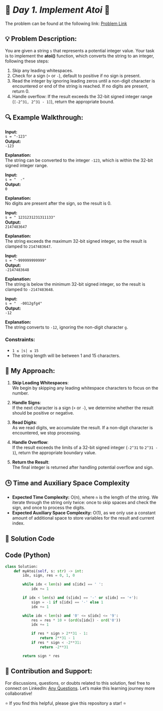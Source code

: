 
# 🚀 _Day 1. Implement Atoi_ 🧠

The problem can be found at the following link: [Problem Link](https://www.geeksforgeeks.org/batch/gfg-160-problems/track/string-gfg-160/problem/implement-atoi)

## 💡 **Problem Description:**

You are given a string `s` that represents a potential integer value. Your task is to implement the **atoi()** function, which converts the string to an integer, following these steps:

1. Skip any leading whitespaces.
2. Check for a sign (`+` or `-`), default to positive if no sign is present.
3. Read the integer by ignoring leading zeros until a non-digit character is encountered or end of the string is reached. If no digits are present, return 0.
4. Handle overflow: If the result exceeds the 32-bit signed integer range (`[-2^31, 2^31 - 1]`), return the appropriate bound.

## 🔍 **Example Walkthrough:**

**Input:**  
`s = "-123"`  
**Output:**  
`-123`

**Explanation:**  
The string can be converted to the integer `-123`, which is within the 32-bit signed integer range.

**Input:**  
`s = "  -"`  
**Output:**  
`0`

**Explanation:**  
No digits are present after the sign, so the result is 0.

**Input:**  
`s = " 1231231231311133"`  
**Output:**  
`2147483647`

**Explanation:**  
The string exceeds the maximum 32-bit signed integer, so the result is clamped to `2147483647`.

**Input:**  
`s = "-999999999999"`  
**Output:**  
`-2147483648`

**Explanation:**  
The string is below the minimum 32-bit signed integer, so the result is clamped to `-2147483648`.

**Input:**  
`s = "  -0012gfg4"`  
**Output:**  
`-12`

**Explanation:**  
The string converts to `-12`, ignoring the non-digit character `g`.

### Constraints:

- `1 ≤ |s| ≤ 15`
- The string length will be between 1 and 15 characters.

## 🎯 **My Approach:**

1. **Skip Leading Whitespaces**:  
   We begin by skipping any leading whitespace characters to focus on the number.

2. **Handle Signs**:  
   If the next character is a sign (`+` or `-`), we determine whether the result should be positive or negative.

3. **Read Digits**:  
   As we read digits, we accumulate the result. If a non-digit character is encountered, we stop processing.

4. **Handle Overflow**:  
   If the result exceeds the limits of a 32-bit signed integer (`-2^31` to `2^31 - 1`), return the appropriate boundary value.

5. **Return the Result**:  
   The final integer is returned after handling potential overflow and sign.

## 🕒 **Time and Auxiliary Space Complexity**

- **Expected Time Complexity:** O(n), where `n` is the length of the string. We iterate through the string only twice: once to skip spaces and check the sign, and once to process the digits.
- **Expected Auxiliary Space Complexity:** O(1), as we only use a constant amount of additional space to store variables for the result and current index.

## 📝 **Solution Code**



## Code (Python)

```python
class Solution:
    def myAtoi(self, s: str) -> int:
        idx, sign, res = 0, 1, 0

        while idx < len(s) and s[idx] == ' ':
            idx += 1

        if idx < len(s) and (s[idx] == '-' or s[idx] == '+'):
            sign = -1 if s[idx] == '-' else 1
            idx += 1

        while idx < len(s) and '0' <= s[idx] <= '9':
            res = res * 10 + (ord(s[idx]) - ord('0'))
            idx += 1

            if res * sign > 2**31 - 1:
                return 2**31 - 1
            if res * sign < -2**31:
                return -2**31

        return sign * res
```

## 🎯 **Contribution and Support:**

For discussions, questions, or doubts related to this solution, feel free to connect on LinkedIn: [Any Questions](https://www.linkedin.com/in/abhay-valand-4aa92723a/). Let’s make this learning journey more collaborative!

⭐ If you find this helpful, please give this repository a star! ⭐


